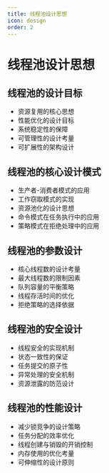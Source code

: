 ```yaml
---
title: 线程池设计思想
icon: design
order: 2
---
```


# 线程池设计思想

## 线程池的设计目标

- 资源复用的核心思想
- 性能优化的设计目标
- 系统稳定性的保障
- 可管理性的设计考量
- 可扩展性的架构设计

## 线程池的核心设计模式

- 生产者-消费者模式的应用
- 工作窃取模式的实现
- 资源池化的设计思想
- 命令模式在任务执行中的应用
- 策略模式在拒绝处理中的应用

## 线程池的参数设计

- 核心线程数的设计考量
- 最大线程数的限制因素
- 队列容量的平衡策略
- 线程存活时间的优化
- 拒绝策略的选择依据

## 线程池的安全设计

- 线程安全的实现机制
- 状态一致性的保证
- 任务提交的原子性
- 异常处理的安全机制
- 资源泄露的防范设计

## 线程池的性能设计

- 减少锁竞争的设计策略
- 任务分配的效率优化
- 线程创建与销毁的开销控制
- 内存使用的优化考量
- 可伸缩性的设计原则

